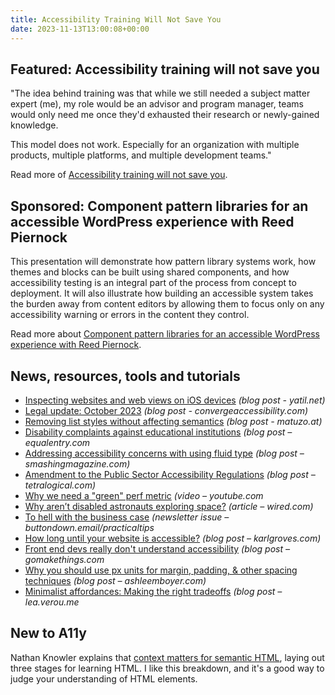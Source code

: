 ```yaml
---
title: Accessibility Training Will Not Save You
date: 2023-11-13T13:00:08+00:00
---
```


## Featured: Accessibility training will not save you

"The idea behind training was that while we still needed a subject matter expert (me), my role would be an advisor and program manager, teams would only need me once they'd exhausted their research or newly-gained knowledge.

This model does not work. Especially for an organization with multiple products, multiple platforms, and multiple development teams."

Read more of [Accessibility training will not save you](https://www.reidmore.online/post/accessibility-training-will-not-save-you).

## Sponsored: Component pattern libraries for an accessible WordPress experience with Reed Piernock

This presentation will demonstrate how pattern library systems work, how themes and blocks can be built using shared components, and how accessibility testing is an integral part of the process from concept to deployment. It will also illustrate how building an accessible system takes the burden away from content editors by allowing them to focus only on any accessibility warning or errors in the content they control.

Read more about [Component pattern libraries for an accessible WordPress experience with Reed Piernock](https://us02web.zoom.us/webinar/register/8316991107272/WN_OCLIAx8iTLSpRR3HIwvV-Q#/registration/?utm_source=a11yweekly&utm_medium=sponsored).

## News, resources, tools and tutorials

- [Inspecting websites and web views on iOS devices](https://yatil.net/blog/inspect-web-ios) *(blog post - yatil.net)*
- [Legal update: October 2023](https://convergeaccessibility.com/2023/11/06/legal-update-october-2023/) *(blog post - convergeaccessibility.com)*
- [Removing list styles without affecting semantics](https://www.matuzo.at/blog/2023/removing-list-styles-without-affecting-semantics) *(blog post - matuzo.at)*
- [Disability complaints against educational institutions](https://equalentry.com/accessibility-ocr-disability-complaints-educational-institutions/) *(blog post – equalentry.com*
- [Addressing accessibility concerns with using fluid type](https://www.smashingmagazine.com/2023/11/addressing-accessibility-concerns-fluid-type/) *(blog post – smashingmagazine.com)*
- [Amendment to the Public Sector Accessibility Regulations](https://tetralogical.com/blog/2023/11/07/amendment-to-public-sector-accessibility-regulations/) *(blog post – tetralogical.com)*
- [Why we need a "green" perf metric](https://www.youtube.com/watch?v=DXX4hkV7XOI) *(video – youtube.com*
- [Why aren’t disabled astronauts exploring space?](https://www.wired.com/story/ashley-shew-disability-space-exploration/) *(article – wired.com)*
- [To hell with the business case](https://buttondown.email/practicaltips/archive/to-hell-with-the-business-case/) *(newsletter issue – buttondown.email/practicaltips*
- [How long until your website is accessible?](https://karlgroves.com/how-long-until-your-website-is-accessible/) *(blog post – karlgroves.com)*
- [Front end devs really don't understand accessibility](https://gomakethings.com/front-end-devs-really-dont-understand-accessibility/) *(blog post – gomakethings.com*
- [Why you should use px units for margin, padding, & other spacing techniques](https://ashleemboyer.com/blog/why-you-should-use-px-units-for-margin-padding-and-other-spacing-techniques) *(blog post – ashleemboyer.com)*
- [Minimalist affordances: Making the right tradeoffs](https://lea.verou.me/blog/2023/minimalist-affordances/) *(blog post – lea.verou.me*

## New to A11y

Nathan Knowler explains that [context matters for semantic HTML](https://knowler.dev/blog/context-matters-for-semantic-html), laying out three stages for learning HTML. I like this breakdown, and it's a good way to judge your understanding of HTML elements.

